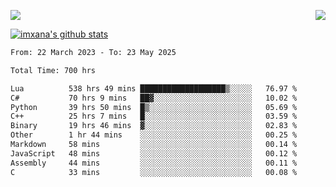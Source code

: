 <p>
  <a href="https://count.getloli.com/"><img src="https://count.getloli.com/get/@xana.readme?theme=moebooru-h"></a>
  <img src="https://weather-icon.journeyad.repl.co/@hangzhou?v=1" align="right">
</p>


<a href="https://github.com/imxana"><img align="center" src="https://github-readme-stats.vercel.app/api?username=imxana&show_icons=true&include_all_commits=true&hide_border=tru&custom_title=imxana%27s%20Github%20Stats" alt="imxana's github stats" /></a> 

<!--START_SECTION:waka-->

```txt
From: 22 March 2023 - To: 23 May 2025

Total Time: 700 hrs

Lua          538 hrs 49 mins ███████████████████▒░░░░░   76.97 %
C#           70 hrs 9 mins   ██▓░░░░░░░░░░░░░░░░░░░░░░   10.02 %
Python       39 hrs 50 mins  █▒░░░░░░░░░░░░░░░░░░░░░░░   05.69 %
C++          25 hrs 7 mins   █░░░░░░░░░░░░░░░░░░░░░░░░   03.59 %
Binary       19 hrs 46 mins  ▓░░░░░░░░░░░░░░░░░░░░░░░░   02.83 %
Other        1 hr 44 mins    ░░░░░░░░░░░░░░░░░░░░░░░░░   00.25 %
Markdown     58 mins         ░░░░░░░░░░░░░░░░░░░░░░░░░   00.14 %
JavaScript   48 mins         ░░░░░░░░░░░░░░░░░░░░░░░░░   00.12 %
Assembly     44 mins         ░░░░░░░░░░░░░░░░░░░░░░░░░   00.11 %
C            33 mins         ░░░░░░░░░░░░░░░░░░░░░░░░░   00.08 %
```

<!--END_SECTION:waka-->
